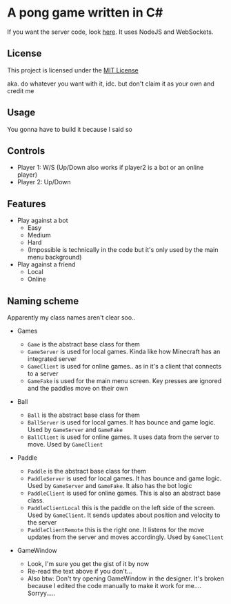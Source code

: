 # A pong game written in C#

If you want the server code, look [here](https://github.com/iCyuba/Pong/tree/main/server). It uses NodeJS and WebSockets.

## License

This project is licensed under the [MIT License](https://github.com/iCyuba/Pong/blob/main/LICENSE)

aka. do whatever you want with it, idc. but don't claim it as your own and credit me

## Usage

You gonna have to build it because I said so

## Controls

- Player 1: W/S (Up/Down also works if player2 is a bot or an online player)
- Player 2: Up/Down

## Features

- Play against a bot
  - Easy
  - Medium
  - Hard
  - (Impossible is technically in the code but it's only used by the main menu background)
- Play against a friend
  - Local
  - Online

## Naming scheme

Apparently my class names aren't clear soo..

- Games

  - `Game` is the abstract base class for them
  - `GameServer` is used for local games. Kinda like how Minecraft has an integrated server
  - `GameClient` is used for online games.. as in it's a client that connects to a server
  - `GameFake` is used for the main menu screen. Key presses are ignored and the paddles move on their own

- Ball

  - `Ball` is the abstract base class for them
  - `BallServer` is used for local games. It has bounce and game logic. Used by `GameServer` and `GameFake`
  - `BallClient` is used for online games. It uses data from the server to move. Used by `GameClient`

- Paddle

  - `Paddle` is the abstract base class for them
  - `PaddleServer` is used for local games. It has bounce and game logic. Used by `GameServer` and `GameFake`. It also has the bot logic
  - `PaddleClient` is used for online games. This is also an abstract base class.
  - `PaddleClientLocal` this is the paddle on the left side of the screen. Used by `GameClient`. It sends updates about position and velocity to the server
  - `PaddleClientRemote` this is the right one. It listens for the move updates from the server and moves accordingly. Used by `GameClient`

- GameWindow

  - Look, I'm sure you get the gist of it by now
  - Re-read the text above if you don't...
  - Also btw: Don't try opening GameWindow in the designer. It's broken because I edited the code manually to make it work for me.... Sorryy.....
